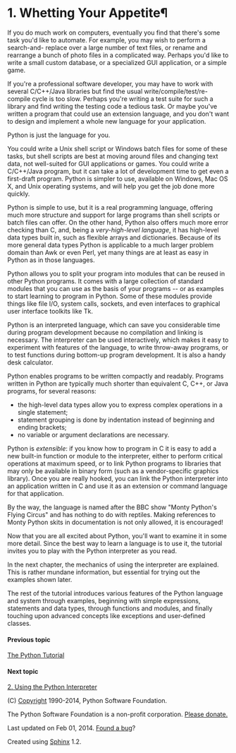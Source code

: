 # 1. Whetting Your Appetite¶

If you do much work on computers, eventually you find that there's some task
you'd like to automate. For example, you may wish to perform a search-and-
replace over a large number of text files, or rename and rearrange a bunch of
photo files in a complicated way. Perhaps you'd like to write a small custom
database, or a specialized GUI application, or a simple game.

If you're a professional software developer, you may have to work with several
C/C++/Java libraries but find the usual write/compile/test/re-compile cycle is
too slow. Perhaps you're writing a test suite for such a library and find
writing the testing code a tedious task. Or maybe you've written a program
that could use an extension language, and you don't want to design and
implement a whole new language for your application.

Python is just the language for you.

You could write a Unix shell script or Windows batch files for some of these
tasks, but shell scripts are best at moving around files and changing text
data, not well-suited for GUI applications or games. You could write a
C/C++/Java program, but it can take a lot of development time to get even a
first-draft program. Python is simpler to use, available on Windows, Mac OS X,
and Unix operating systems, and will help you get the job done more quickly.

Python is simple to use, but it is a real programming language, offering much
more structure and support for large programs than shell scripts or batch
files can offer. On the other hand, Python also offers much more error
checking than C, and, being a _very-high-level language_, it has high-level
data types built in, such as flexible arrays and dictionaries. Because of its
more general data types Python is applicable to a much larger problem domain
than Awk or even Perl, yet many things are at least as easy in Python as in
those languages.

Python allows you to split your program into modules that can be reused in
other Python programs. It comes with a large collection of standard modules
that you can use as the basis of your programs -- or as examples to start
learning to program in Python. Some of these modules provide things like file
I/O, system calls, sockets, and even interfaces to graphical user interface
toolkits like Tk.

Python is an interpreted language, which can save you considerable time during
program development because no compilation and linking is necessary. The
interpreter can be used interactively, which makes it easy to experiment with
features of the language, to write throw-away programs, or to test functions
during bottom-up program development. It is also a handy desk calculator.

Python enables programs to be written compactly and readably. Programs written
in Python are typically much shorter than equivalent C, C++, or Java programs,
for several reasons:

  * the high-level data types allow you to express complex operations in a single statement;
  * statement grouping is done by indentation instead of beginning and ending brackets;
  * no variable or argument declarations are necessary.

Python is _extensible_: if you know how to program in C it is easy to add a
new built-in function or module to the interpreter, either to perform critical
operations at maximum speed, or to link Python programs to libraries that may
only be available in binary form (such as a vendor-specific graphics library).
Once you are really hooked, you can link the Python interpreter into an
application written in C and use it as an extension or command language for
that application.

By the way, the language is named after the BBC show "Monty Python's Flying
Circus" and has nothing to do with reptiles. Making references to Monty Python
skits in documentation is not only allowed, it is encouraged!

Now that you are all excited about Python, you'll want to examine it in some
more detail. Since the best way to learn a language is to use it, the tutorial
invites you to play with the Python interpreter as you read.

In the next chapter, the mechanics of using the interpreter are explained.
This is rather mundane information, but essential for trying out the examples
shown later.

The rest of the tutorial introduces various features of the Python language
and system through examples, beginning with simple expressions, statements and
data types, through functions and modules, and finally touching upon advanced
concepts like exceptions and user-defined classes.

#### Previous topic

[The Python Tutorial](index.html)

#### Next topic

[2. Using the Python Interpreter](interpreter.html)

(C) [Copyright](../copyright.html) 1990-2014, Python Software Foundation.

The Python Software Foundation is a non-profit corporation. [Please
donate.](http://www.python.org/psf/donations/)

Last updated on Feb 01, 2014. [Found a bug](../bugs.html)?

Created using [Sphinx](http://sphinx.pocoo.org/) 1.2.

